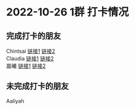 # 2022-10-26 1群 打卡情况
## 完成打卡的朋友
Chintsai [链接1](http://mmbiz.qpic.cn/mmbiz_jpg/fKBOEML39zqz7BeMynylDhosPptOBsrNs2Aj5UlGfJ0nFNyHGVR5JiagnNrTp9na3lwyAmylPpcT2VkCCQPXHEg/0) [链接2](http://mmbiz.qpic.cn/mmbiz_jpg/fKBOEML39zqz7BeMynylDhosPptOBsrNficgfalMKVwV49cEIuWHsiboSjWcDHVibNARSKyTChaZEvyphSIIHPticA/0) <br>Claudia [链接1](http://mmbiz.qpic.cn/mmbiz_jpg/EqM704vBbWBD9k656Is3tDZZdibCAIydebnrY7OlLyVrx6ibIddCl2Uov0r4BrTnwno2aLrNAlHjD4cwT7jk4GibA/0) [链接2](http://mmbiz.qpic.cn/mmbiz_jpg/EqM704vBbWBD9k656Is3tDZZdibCAIydeVU7J8IeXE3AWKpgPKgyvyQ36SJoVaJVtqdguZuCeAnPu7Ax0yWhUNQ/0) <br>晨曦 [链接1](http://mmbiz.qpic.cn/mmbiz_jpg/4rYayDxu0jVuib53PNP3ylmCeLG35TwMFTnluFrynPK40d1KGNvrP6gJWVdHHhZKxkUV38rARE22FulRe4t6BCg/0) [链接2](http://mmbiz.qpic.cn/mmbiz_jpg/4rYayDxu0jVuib53PNP3ylmCeLG35TwMF2o9lkib5ON05uG9d8wKODS8Q3V8t42G4lz2vViaC1d4H022Lhs3jPD6g/0) <br>
## 未完成打卡的朋友
Aaliyah

